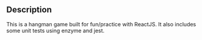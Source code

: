 ## Description
This is a hangman game built for fun/practice with ReactJS. It also includes some unit tests using enzyme and jest.